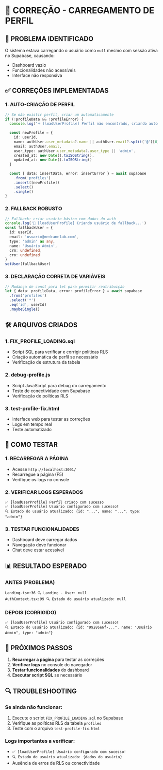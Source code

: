 # 🔧 CORREÇÃO - CARREGAMENTO DE PERFIL

## 🚨 **PROBLEMA IDENTIFICADO**

O sistema estava carregando o usuário como `null` mesmo com sessão ativa no Supabase, causando:
- Dashboard vazio
- Funcionalidades não acessíveis
- Interface não responsiva

## ✅ **CORREÇÕES IMPLEMENTADAS**

### **1. AUTO-CRIAÇÃO DE PERFIL**
```typescript
// Se não existir perfil, criar um automaticamente
if (!profileData && !profileError) {
  console.log('➕ [loadUserProfile] Perfil não encontrado, criando automaticamente...')
  
  const newProfile = {
    id: userId,
    name: authUser.user_metadata?.name || authUser.email?.split('@')[0] || 'Usuário',
    email: authUser.email,
    user_type: authUser.user_metadata?.user_type || 'admin',
    created_at: new Date().toISOString(),
    updated_at: new Date().toISOString()
  }
  
  const { data: insertData, error: insertError } = await supabase
    .from('profiles')
    .insert([newProfile])
    .select()
    .single()
}
```

### **2. FALLBACK ROBUSTO**
```typescript
// Fallback: criar usuário básico com dados do auth
console.log('🔄 [loadUserProfile] Criando usuário de fallback...')
const fallbackUser = {
  id: userId,
  email: 'usuario@medcannlab.com',
  type: 'admin' as any,
  name: 'Usuário Admin',
  crm: undefined,
  cro: undefined
}
setUser(fallbackUser)
```

### **3. DECLARAÇÃO CORRETA DE VARIÁVEIS**
```typescript
// Mudança de const para let para permitir reatribuição
let { data: profileData, error: profileError } = await supabase
  .from('profiles')
  .select('*')
  .eq('id', userId)
  .maybeSingle()
```

## 🛠️ **ARQUIVOS CRIADOS**

### **1. FIX_PROFILE_LOADING.sql**
- Script SQL para verificar e corrigir políticas RLS
- Criação automática de perfil se necessário
- Verificação de estrutura da tabela

### **2. debug-profile.js**
- Script JavaScript para debug do carregamento
- Teste de conectividade com Supabase
- Verificação de políticas RLS

### **3. test-profile-fix.html**
- Interface web para testar as correções
- Logs em tempo real
- Teste automatizado

## 🎯 **COMO TESTAR**

### **1. RECARREGAR A PÁGINA**
- Acesse `http://localhost:3001/`
- Recarregue a página (F5)
- Verifique os logs no console

### **2. VERIFICAR LOGS ESPERADOS**
```
✅ [loadUserProfile] Perfil criado com sucesso
✅ [loadUserProfile] Usuário configurado com sucesso!
🔍 Estado do usuário atualizado: {id: "...", name: "...", type: "admin"}
```

### **3. TESTAR FUNCIONALIDADES**
- Dashboard deve carregar dados
- Navegação deve funcionar
- Chat deve estar acessível

## 📊 **RESULTADO ESPERADO**

### **ANTES (PROBLEMA)**
```
Landing.tsx:36 🔍 Landing - User: null
AuthContext.tsx:99 🔍 Estado do usuário atualizado: null
```

### **DEPOIS (CORRIGIDO)**
```
✅ [loadUserProfile] Usuário configurado com sucesso!
🔍 Estado do usuário atualizado: {id: "99286e6f-...", name: "Usuário Admin", type: "admin"}
```

## 🚀 **PRÓXIMOS PASSOS**

1. **Recarregar a página** para testar as correções
2. **Verificar logs** no console do navegador
3. **Testar funcionalidades** do dashboard
4. **Executar script SQL** se necessário

## 🔍 **TROUBLESHOOTING**

### **Se ainda não funcionar:**
1. Execute o script `FIX_PROFILE_LOADING.sql` no Supabase
2. Verifique as políticas RLS da tabela `profiles`
3. Teste com o arquivo `test-profile-fix.html`

### **Logs importantes a verificar:**
- `✅ [loadUserProfile] Usuário configurado com sucesso!`
- `🔍 Estado do usuário atualizado: {dados do usuário}`
- Ausência de erros de RLS ou conectividade
